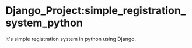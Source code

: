 # Django_Project:simple_registration_system_python
It's simple registration system in python using Django.
